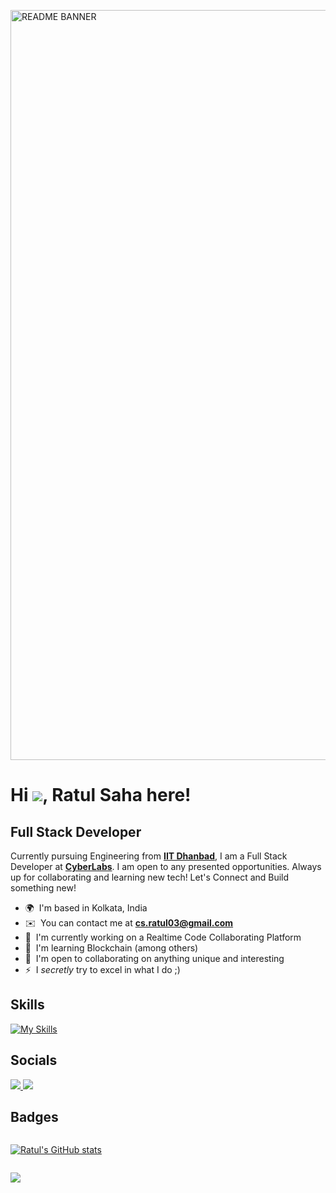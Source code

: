 <p align=”center”>
  <img width="1200" alt="README BANNER" src="https://github.com/Ratul-Saha-003/Ratul-Saha-003/assets/118868981/e1c56bdd-9200-46bd-966b-a01332078864">

</p>

Hi ![](https://user-images.githubusercontent.com/18350557/176309783-0785949b-9127-417c-8b55-ab5a4333674e.gif), Ratul Saha here!
==================================================================================================================================

Full Stack Developer
--------------------


Currently pursuing Engineering from [**IIT Dhanbad**](https://www.iitism.ac.in/), I am a Full Stack Developer at [**CyberLabs**](https://cyberlabs.club/). I am open to any presented opportunities. Always up for collaborating and learning new tech! Let's Connect and Build something new!

* 🌍  I'm based in Kolkata, India
* ✉️  You can contact me at [**cs.ratul03@gmail.com**](mailto:cs.ratul03@gmail.com)
* 🚀  I'm currently working on a Realtime Code Collaborating Platform
* 🧠  I'm learning Blockchain (among others)
* 🤝  I'm open to collaborating on anything unique and interesting
* ⚡  I *secretly* try to excel in what I do ;)


Skills
--------------------

[![My Skills](https://skillicons.dev/icons?i=js,ts,python,react,redux,vite,nextjs,angular,tailwind,materialui,nodejs,express,flask,fastapi,mongodb,mysql,firebase,git,figma&theme=dark&perline=12)](https://skillicons.dev)

Socials
--------------------

<p align="left">
  <a href="https://github.com/Ratul-Saha-003/">
    <img src="https://skillicons.dev/icons?i=github" />
  </a>
  <a href="https://www.linkedin.com/in/ratul-saha-047066254/">
    <img src="https://skillicons.dev/icons?i=linkedin" />
  </a>
</p>

Badges
--------------------
<div markdown="1" style="display: flex;" align="left">
  
  [![Ratul's GitHub stats](https://github-readme-stats.vercel.app/api?username=Ratul-Saha-003&show_icons=true&theme=github_dark&hide=stars&include_all_commits=true)](https://github.com/anuraghazra/github-readme-stats#gh-dark-mode-only)

</div>

![](https://komarev.com/ghpvc/?username=Ratul-Saha-003&label=Page+Visitors&style=for-the-badge)
